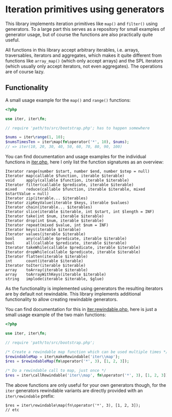 Iteration primitives using generators
=====================================

This library implements iteration primitives like `map()` and `filter()`
using generators. To a large part this serves as a repository for small
examples of generator usage, but of course the functions are also practically
quite useful.

All functions in this library accept arbitrary iterables, i.e. arrays,
traversables, iterators and aggregates, which makes it quite different from
functions like `array_map()` (which only accept arrays) and the SPL iterators
(which usually only accept iterators, not even aggregates). The operations are
of course lazy.

Functionality
-------------

A small usage example for the ``map()`` and ``range()`` functions:

```php
<?php

use iter, iter\fn;

// require 'path/to/src/bootstrap.php'; has to happen somewhere

$nums = iter\range(1, 10);
$numsTimesTen = iter\map(fn\operator('*', 10), $nums);
// => iter(10, 20, 30, 40, 50, 60, 70, 80, 90, 100)
```

You can find documentation and usage examples for the individual functions in
[iter.php](https://github.com/nikic/iter/blob/master/src/iter.php), here I only
list the function signatures as an overview:

    Iterator range(number $start, number $end, number $step = null)
    Iterator map(callable $function, iterable $iterable)
    void     apply(callable $function, iterable $iterable)
    Iterator filter(callable $predicate, iterable $iterable)
    mixed    reduce(callable $function, iterable $iterable, mixed $startValue = null)
    Iterator zip(iterable... $iterables)
    Iterator zipKeyValue(iterable $keys, iterable $values)
    Iterator chain(iterable... $iterables)
    Iterator slice(iterable $iterable, int $start, int $length = INF)
    Iterator take(int $num, iterable $iterable)
    Iterator drop(int $num, iterable $iterable)
    Iterator repeat(mixed $value, int $num = INF)
    Iterator keys(iterable $iterable)
    Iterator values(iterable $iterable)
    bool     any(callable $predicate, iterable $iterable)
    bool     all(callable $predicate, iterable $iterable)
    Iterator takeWhile(callable $predicate, iterable $iterable)
    Iterator dropWhile(callable $predicate, iterable $iterable)
    Iterator flatten(iterable $iterable)
    int      count(iterable $iterable)
    Iterator toIter(iterable $iterable)
    array    toArray(iterable $iterable)
    array    toArrayWithKeys(iterable $iterable)
    string   implode(iterable $iterable, $glue)

As the functionality is implemented using generators the resulting iterators
are by default not rewindable. This library implements additional functionality
to allow creating rewindable generators.

You can find documentation for this in [iter.rewindable.php](https://github.com/nikic/iter/blob/master/src/iter.rewindable.php),
here is just a small usage example of the two main functions:

```php
<?php

use iter, iter\fn;

// require 'path/to/src/bootstrap.php';

/* Create a rewindable map function which can be used multiple times */
$rewindableMap = iter\makeRewindable('iter\\map');
$res = $rewindableMap(fn\operator('*', 3), [1, 2, 3]);

/* Do a rewindable call to map, just once */
$res = iter\callRewindable('iter\\map', fn\operator('*', 3), [1, 2, 3]);
```

The above functions are only useful for your own generators though, for the
`iter` generators rewindable variants are directly provided with an
`iter\rewindable` prefix:

    $res = iter\rewindable\map(fn\operator('*', 3), [1, 2, 3]);
    // etc